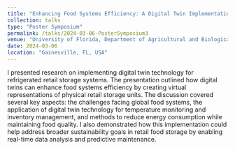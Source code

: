 ```yaml
---
title: "Enhancing Food Systems Efficiency: A Digital Twin Implementation in Refrigerated Retail Storage"
collection: talks
type: "Poster Symposium"
permalink: /talks/2024-03-06-PosterSymposium3
venue: "University of Florida, Department of Agricultural and Biological Engineering"
date: 2024-03-06
location: "Gainesville, FL, USA"
---
```


I presented research on implementing digital twin technology for refrigerated retail storage systems. The presentation outlined how digital twins can enhance food systems efficiency by creating virtual representations of physical retail storage units. The discussion covered several key aspects: the challenges facing global food systems, the application of digital twin technology for temperature monitoring and inventory management, and methods to reduce energy consumption while maintaining food quality. I also demonstrated how this implementation could help address broader sustainability goals in retail food storage by enabling real-time data analysis and predictive maintenance.
